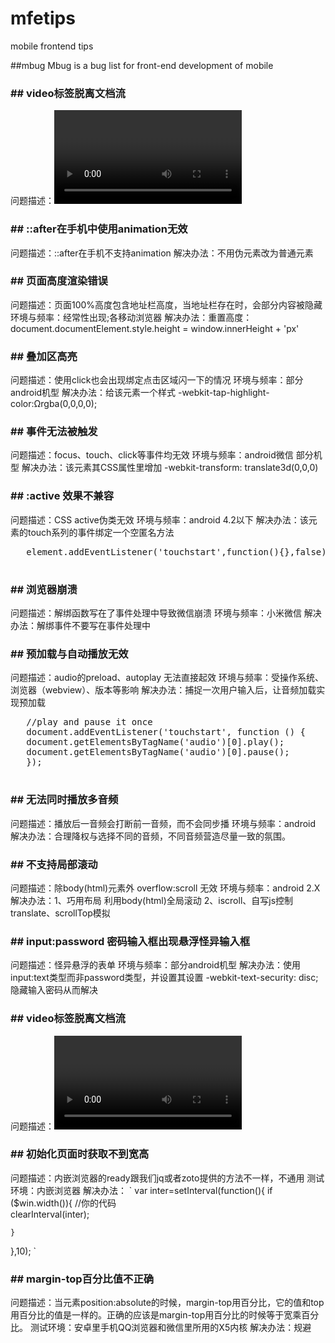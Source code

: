 mfetips
=======

mobile frontend tips


##mbug 
Mbug is a bug list for front-end development of mobile

### ## video标签脱离文档流

   问题描述：<video>标签的父元素(祖辈元素)设置transform样式后，<video>标签会脱离文档流
   测试环境：部分android机型
   解决办法：不使用transform属性。translate用top、margin等属性替代
   
### ## ::after在手机中使用animation无效

   问题描述：::after在手机不支持animation
   解决办法：不用伪元素改为普通元素
   
### ## 页面高度渲染错误

   问题描述：页面100%高度包含地址栏高度，当地址栏存在时，会部分内容被隐藏
 环境与频率：经常性出现;各移动浏览器
   解决办法：重置<html>高度：document.documentElement.style.height = window.innerHeight + 'px'
 
### ## 叠加区高亮

   问题描述：使用click也会出现绑定点击区域闪一下的情况
 环境与频率：部分android机型
   解决办法：给该元素一个样式 -webkit-tap-highlight-color:Ωrgba(0,0,0,0);
   
### ## 事件无法被触发

   问题描述：focus、touch、click等事件均无效
 环境与频率：android微信 部分机型
   解决办法：该元素其CSS属性里增加 -webkit-transform: translate3d(0,0,0) 
   
### ## :active 效果不兼容

   问题描述：CSS active伪类无效
 环境与频率：android 4.2以下
   解决办法：该元素的touch系列的事件绑定一个空匿名方法
   <pre>
   element.addEventListener('touchstart',function(){},false);
   </pre>
   
### ## 浏览器崩溃

   问题描述：解绑函数写在了事件处理中导致微信崩溃
 环境与频率：小米微信
   解决办法：解绑事件不要写在事件处理中

### ## 预加载与自动播放无效

   问题描述：audio的preload、autoplay 无法直接起效
 环境与频率：受操作系统、浏览器（webview）、版本等影响
   解决办法：捕捉一次用户输入后，让音频加载实现预加载
   <pre>
   //play and pause it once
   document.addEventListener('touchstart', function () {
   document.getElementsByTagName('audio')[0].play();
   document.getElementsByTagName('audio')[0].pause();
   });
   </pre>

### ## 无法同时播放多音频

   问题描述：播放后一音频会打断前一音频，而不会同步播
 环境与频率：android
   解决办法：合理降权与选择不同的音频，不同音频营造尽量一致的氛围。

### ## 不支持局部滚动

   问题描述：除body(html)元素外 overflow:scroll 无效
 环境与频率：android 2.X
   解决办法：1、巧用布局 利用body(html)全局滚动
             2、iscroll、自写js控制translate、scrollTop模拟

### ## input:password 密码输入框出现悬浮怪异输入框

   问题描述：怪异悬浮的表单
 环境与频率：部分android机型
   解决办法：使用input:text类型而非password类型，并设置其设置 -webkit-text-security: disc; 隐藏输入密码从而解决

### ## video标签脱离文档流

   问题描述：<video>标签的父元素(祖辈元素)设置transform样式后，<video>标签会脱离文档流
   测试环境：部分android机型
   解决办法：不使用transform属性。translate用top、margin等属性替代

### ## 初始化页面时获取不到宽高

   问题描述：内嵌浏览器的ready跟我们jq或者zoto提供的方法不一样，不通用
   测试环境：内嵌浏览器
   解决办法：
   `
var inter=setInterval(function(){
	if ($win.width()){
			//你的代码				
		clearInterval(inter);
		

	}
},10);
`
### ## margin-top百分比值不正确

   问题描述：当元素position:absolute的时候，margin-top用百分比，它的值和top用百分比的值是一样的。正确的应该是margin-top用百分比的时候等于宽乘百分比。
   测试环境：安卓里手机QQ浏览器和微信里所用的X5内核
   解决办法：规避


